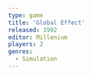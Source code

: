 ```yaml
---
type: game
title: 'Global Effect'
released: 1992
editor: Millenium
players: 2
genres:
  - Simulation
---
```

